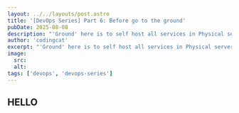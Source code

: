 ```yaml
---
layout: ../../layouts/post.astro
title: '[DevOps Series] Part 6: Before go to the ground'
pubDate: 2025-08-08
description: "'Ground' here is to self host all services in Physical servers that can be installed in a datacenter or your home. Usually we use cloud provider to host our services But what we need to do before go to the ground?"
author: 'codingcat'
excerpt: "'Ground' here is to self host all services in Physical servers that can be installed in a datacenter or your home. Usually we use cloud provider to host our services But what we need to do before go to the ground?"
image:
  src:
  alt:
tags: ['devops', 'devops-series']
---
```


## HELLO
